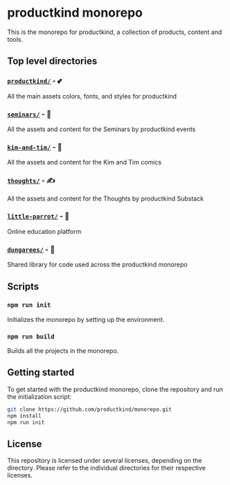 # productkind monorepo

This is the monorepo for productkind, a collection of products, content and tools.

## Top level directories

### [`productkind/`](productkind/) - 💕

All the main assets colors, fonts, and styles for productkind

### [`seminars/`](seminars/) - 🧠

All the assets and content for the Seminars by productkind events

### [`kim-and-tim/`](kim-and-tim/) - 🦦

All the assets and content for the Kim and Tim comics

### [`thoughts/`](thoughts/) - ✍

All the assets and content for the Thoughts by productkind Substack

### [`little-parrot/`](little-parrot/) - 🦜

Online education platform

### [`dungarees/`](dungarees/) - 👖

Shared library for code used across the productkind monorepo

## Scripts

### `npm run init`

Initializes the monorepo by setting up the environment.

### `npm run build`

Builds all the projects in the monorepo.

## Getting started

To get started with the productkind monorepo, clone the repository and run the initialization script:

```bash
git clone https://github.com/productkind/monorepo.git
npm install
npm run init
```

## License

This repository is licensed under several licenses, depending on the directory. Please refer to the
individual directories for their respective licenses.

